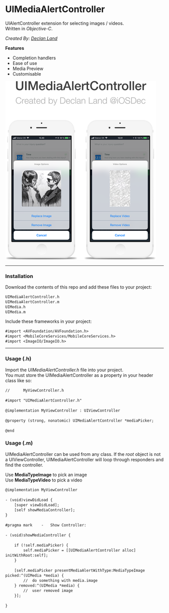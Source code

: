# UIMediaAlertController

UIAlertController extension for selecting images / videos.<br>
Written in *Objective-C*.

*Created By: [Declan Land](https://twitter.com/declanland)*

**Features**<br>
*	Completion handlers<br>
*	Ease of use<br>
*	Media Preview<br>
*	Customisable<br>

![Screenshot](uimac.png)

---

### Installation

Download the contents of this repo and add these files to your project:<br>
```
UIMediaAlertController.h
UIMediaAlertController.m
UIMedia.h
UIMedia.m
```
Include these frameworks in your project:
```objc
#import <AVFoundation/AVFoundation.h>
#import <MobileCoreServices/MobileCoreServices.h>
#import <ImageIO/ImageIO.h>
```
---

### Usage (.h)

Import the *UIMediaAlertController.h* file into your project.<br>
You must store the UIMediaAlertController as a property in your header class like so:
```objc
//		MyViewController.h

#import "UIMediaAlertController.h"

@implementation MyViewController : UIViewController

@property (strong, nonatomic) UIMediaAlertController *mediaPicker;

@end
```

### Usage (.m)

UIMediaAlertController can be used from any class. If the *root* object is not a UIViewController, UIMediaAlertController will loop through responders and find the controller.<br>

Use **MediaTypeImage** to pick an image<br>
Use **MediaTypeVideo** to pick a video<br>

```objc
@implementation MyViewController

- (void)viewDidLoad {
	[super viewDidLoad];
	[self showMediaController];
}

#pragma mark	-	Show Controller:

- (void)showMediaController {
	
	if (!self.mediaPicker) {
		self.mediaPicker = [[UIMediaAlertController alloc] initWithRoot:self];
	}
    
	[self.mediaPicker presentMediaAlertWithType:MediaTypeImage picked:^(UIMedia *media) {
		//	do something with media.image
	} removed:^(UIMedia *media) {
		//	user removed image
	}];
	
}
```
